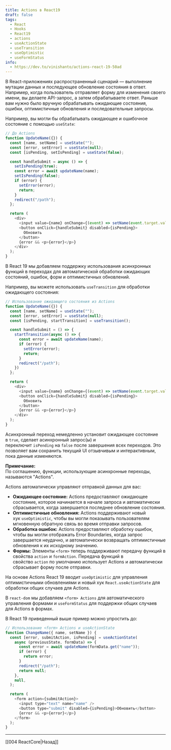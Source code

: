 ```yaml
---
title: Actions в React19
draft: false
tags:
  - React
  - Hooks
  - React19
  - actions
  - useActionState
  - useTransition
  - useOptimistic
  - useFormStatus
info:
  - https://dev.to/vinishanto/actions-react-19-50ad
---
```

 В React-приложениях распространенный сценарий — выполнение мутации данных и последующее обновление состояния в ответ. Например, когда пользователь отправляет форму для изменения своего имени, вы делаете API-запрос, а затем обрабатываете ответ. Раньше вам нужно было вручную обрабатывать ожидающие состояния, ошибки, оптимистичные обновления и последовательные запросы.

Например, вы могли бы обрабатывать ожидающее и ошибочное состояние с помощью `useState`:

```javascript
// До Actions
function UpdateName({}) {
  const [name, setName] = useState("");
  const [error, setError] = useState(null);
  const [isPending, setIsPending] = useState(false);

  const handleSubmit = async () => {
    setIsPending(true);
    const error = await updateName(name);
    setIsPending(false);
    if (error) {
      setError(error);
      return;
    } 
    redirect("/path");
  };

  return (
    <div>
      <input value={name} onChange={(event) => setName(event.target.value)} />
      <button onClick={handleSubmit} disabled={isPending}>
        Обновить
      </button>
      {error && <p>{error}</p>}
    </div>
  );
}
```

В React 19 мы добавляем поддержку использования асинхронных функций в переходах для автоматической обработки ожидающих состояний, ошибок, форм и оптимистичных обновлений.

Например, вы можете использовать `useTransition` для обработки ожидающего состояния:

```javascript
// Использование ожидающего состояния из Actions
function UpdateName({}) {
  const [name, setName] = useState("");
  const [error, setError] = useState(null);
  const [isPending, startTransition] = useTransition();

  const handleSubmit = () => {
    startTransition(async () => {
      const error = await updateName(name);
      if (error) {
        setError(error);
        return;
      } 
      redirect("/path");
    })
  };

  return (
    <div>
      <input value={name} onChange={(event) => setName(event.target.value)} />
      <button onClick={handleSubmit} disabled={isPending}>
        Обновить
      </button>
      {error && <p>{error}</p>}
    </div>
  );
}
```

Асинхронный переход немедленно установит ожидающее состояние в `true`, сделает асинхронный запрос(ы) и переключит `isPending` на `false` после завершения всех переходов. Это позволяет вам сохранить текущий UI отзывчивым и интерактивным, пока данные изменяются.

**Примечание:**  
По соглашению, функции, использующие асинхронные переходы, называются "Actions".

Actions автоматически управляют отправкой данных для вас:

- **Ожидающее состояние:** Actions предоставляют ожидающее состояние, которое начинается в начале запроса и автоматически сбрасывается, когда завершается последнее обновление состояния.
- **Оптимистичные обновления:** Actions поддерживают новый хук `useOptimistic`, чтобы вы могли показывать пользователям мгновенную обратную связь во время отправки запросов.
- **Обработка ошибок:** Actions предоставляют обработку ошибок, чтобы вы могли отображать Error Boundaries, когда запрос завершается неудачно, и автоматически возвращать оптимистичные обновления к их исходному значению.
- **Формы:** Элементы `<form>` теперь поддерживают передачу функций в свойства `action` и `formAction`. Передача функций в свойство `action` по умолчанию использует Actions и автоматически сбрасывает форму после отправки.

На основе Actions React 19 вводит `useOptimistic` для управления оптимистичными обновлениями и новый хук `React.useActionState` для обработки общих случаев для Actions. 

В `react-dom` мы добавляем `<form> Actions` для автоматического управления формами и `useFormStatus` для поддержки общих случаев для Actions в формах.

В React 19 приведенный выше пример можно упростить до:

```javascript
// Использование <form> Actions и useActionState
function ChangeName({ name, setName }) {
  const [error, submitAction, isPending] = useActionState(
    async (previousState, formData) => {
      const error = await updateName(formData.get("name"));
      if (error) {
        return error;
      }
      redirect("/path");
      return null;
    },
    null,
  );

  return (
    <form action={submitAction}>
      <input type="text" name="name" />
      <button type="submit" disabled={isPending}>Обновить</button>
      {error && <p>{error}</p>}
    </form>
  );
}
```

___

[[004 ReactCore|Назад]]